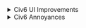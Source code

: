 <details>
  <summary>Civ6 UI Improvements</summary>
  <p>
  <details>
    <summary>Remove the intro logos</summary>
    <p>  
    1. Download blank .bk2 file from [here](https://github.com/weeebr/civ6/blob/master/Base/Platforms/Windows/Movies/logos.bk2?raw=true)  
    2. Replace file in `..\Base\Platforms\Windows\Movies`
    </p>
  </details>
  </p>
</details>

<details>
  <summary>Civ6 Annoyances</summary>
  <p>
    <details>
    <summary>Turn off unit auto cycle</summary>
    <p>
    1. Go to `Documents/My Games/Sid Meyer's Civilization VI`. 
    2. Open `UserOptions.txt`
    3. change following value to 0: 
  ```ini
  ;Does the selection auto cycle to the next available unit? (0 = no, 1 = yes)  
  AutoUnitCycle 0
  ```
    </p>
  </details>

  <details>
    <summary>Remove the intro logos</summary>
    <p>  
    1. Download blank .bk2 file from [here](https://github.com/weeebr/civ6/blob/master/Base/Platforms/Windows/Movies/logos.bk2?raw=true)  
    2. Replace file in `..\Base\Platforms\Windows\Movies`
    </p>
  </details>

  <details>
    <summary>Turn off narrator during the loading screens</summary>
    <p>  
    1. Go to `..\Sid Meiers Civilization VI\Base\Assets\UI\FrontEnd`.
    2. Open `LoadScreen.lua`.
    3. Change lines 253-260 (comment out everything).
    </p>
  </details>

  <details>
    <summary>Stop the AI making same trade offers repeatedly</summary>
    <p>  
    1. Go to `..\Sid Meier's Civilization VI\Base\Assets\Gameplay\Data`.
    2. Open `GlobalParameters.xml`.
    3. Change values of following lines:
    ```xml  
    <Row Name="AI_TURNS_BETWEEN_FRIENDSHIP_OFFERS" Value="5" />  
    <Row Name="AI_TURNS_BETWEEN_PEACE_OFFERS" Value="3" />  
    <Row Name="AI_TURNS_BETWEEN_TRADES" Value="10" />  
    ```
    </p>
    </details>
  </p>
</details>

